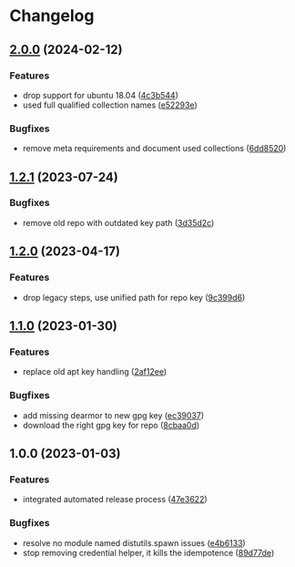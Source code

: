 # Changelog

## [2.0.0](https://github.com/rolehippie/docker/compare/v1.2.1...v2.0.0) (2024-02-12)


### Features

* drop support for ubuntu 18.04 ([4c3b544](https://github.com/rolehippie/docker/commit/4c3b5441fe0447bc3384f7d8384fa1da6a228e09))
* used full qualified collection names ([e52293e](https://github.com/rolehippie/docker/commit/e52293ee4bcb199030de9adbb4dfbc64959b0265))


### Bugfixes

* remove meta requirements and document used collections ([6dd8520](https://github.com/rolehippie/docker/commit/6dd8520ff4c98fb5353d03a99fede5548f9cc60d))

## [1.2.1](https://github.com/rolehippie/docker/compare/v1.2.0...v1.2.1) (2023-07-24)


### Bugfixes

* remove old repo with outdated key path ([3d35d2c](https://github.com/rolehippie/docker/commit/3d35d2ca164da20ed02f16bdd12939f9b5a5e419))

## [1.2.0](https://github.com/rolehippie/docker/compare/v1.1.0...v1.2.0) (2023-04-17)


### Features

* drop legacy steps, use unified path for repo key ([9c399d6](https://github.com/rolehippie/docker/commit/9c399d6bbb3055f9f25692110865dc23f3a4c824))

## [1.1.0](https://github.com/rolehippie/docker/compare/v1.0.0...v1.1.0) (2023-01-30)


### Features

* replace old apt key handling ([2af12ee](https://github.com/rolehippie/docker/commit/2af12ee33c3a8d12521c5c779b6a1c6e87265018))


### Bugfixes

* add missing dearmor to new gpg key ([ec39037](https://github.com/rolehippie/docker/commit/ec390376c2cbdfb33ec2501e6399ef0a80d16f80))
* download the right gpg key for repo ([8cbaa0d](https://github.com/rolehippie/docker/commit/8cbaa0d06f48bd8f2fafea292321d2b6456cd515))

## 1.0.0 (2023-01-03)

### Features

* integrated automated release process ([47e3622](https://github.com/rolehippie/docker/commit/47e3622846756f40ad08431b572f98a361ab1728))


### Bugfixes

* resolve no module named distutils.spawn issues ([e4b6133](https://github.com/rolehippie/docker/commit/e4b613391e9df99c0888d9e205c556189676f8a3))
* stop removing credential helper, it kills the idempotence ([89d77de](https://github.com/rolehippie/docker/commit/89d77de1b8fea017386fc2ed5563c27881e4f181))
